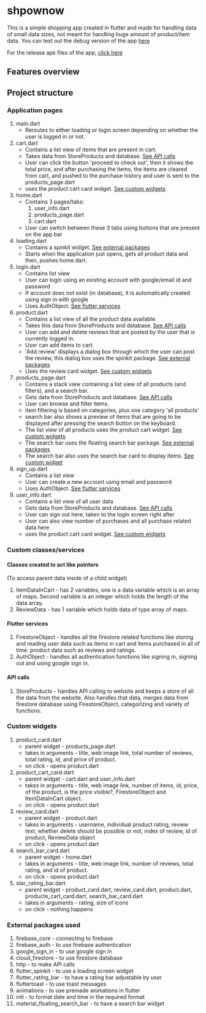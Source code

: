 # shpownow
 This is a simple shopping app created in flutter and made for handling data of small data sizes, not meant for handling huge amount of product/item data. You can test out the debug version of the app [here](https://appetize.io/app/c9dhavkpzdg34yw17wb0b82pfg?device=nexus5&scale=75&orientation=portrait&osVersion=8.1)
 
 
For the release apk files of the app, [click here](https://github.com/TheRandomizer7/shpownow/tree/master/release)

## Features overview
 
## Project structure
### Application pages
1) main.dart
    * Reroutes to either loading or login screen depending on whether the user is logged in or not.
2) cart.dart
    * Contains a list view of items that are present in cart.
    * Takes data from StoreProducts and database. [See API calls](#api-calls)
    * User can click the button 'proceed to check out', then it shows the total price, and after purchasing the items, the items are cleared from cart, and pushed to the purchase history and user is sent to the products_page.dart
    * uses the product cart card widget. [See custom widgets](#custom-widgets)
3) home.dart
    * Contains 3 pages/tabs:
        1) user_info.dart
        2) products_page.dart
        3) cart.dart
    * User can switch between these 3 tabs using buttons that are present on the app bar
4) loading.dart
    * Contains a spinkit widget. [See external packages](#external-packages-used)
    * Starts when the application just opens, gets all product data and then, pushes home.dart.
5) login.dart
    * Contains list view
    * User can login using an existing account with google/email id and password
    * If account does not exist (in database), it is automatically created using sign in with google
    * Uses AuthObject. [See flutter services](#flutter-services)
6) product.dart
    * Contains a list view of all the product data available.
    * Takes this data from StoreProducts and database. [See API calls](#api-calls)
    * User can add and delete reviews that are posted by the user that is currently logged in.
    * User can add items to cart.
    * 'Add review' displays a dialog box through which the user can post the review, this dialog box uses the spinkit package. [See external packages](#external-packages-used)
    * Uses the review card widget. [See custom widgets](#custom-widgets) 
7) products_page.dart
    * Contains a stack view containing a list view of all products (and filters), and a search bar.
    * Gets data from StoreProducts and database. [See API calls](#api-calls)
    * User can browse and filter items.
    * item filtering is based on categories, plus one category 'all products'
    * search bar also shows a preview of items that are going to be displayed after pressing the search button on the keyboard.
    * The list view of all products uses the product cart widget. [See custom widgets](#custom-widgets)
    * The search bar uses the floating search bar package. [See external packages](#external-packages-used)
    * The search bar also uses the search bar card to display items. [See custom widget](#custom-widgets)
8) sign_up.dart
    * Contains a list view
    * User can create a new account using email and password
    * Uses AuthObject. [See flutter services](#flutter-services)
9) user_info.dart
    * Contains a list view of all user data
    * Gets data from StoreProducts and database. [See API calls](#api-calls)
    * User can sign out here, taken to the login screen right after
    * User can also view number of purchases and all purchase related data here
    * uses the product cart card widget. [See custom widgets](#custom-widgets)

### Custom classes/services
#### Classes created to act like pointers
(To access parent data inside of a child widget)  
1) ItemDataInCart - has 2 variables, one is a data variable which is an array of maps. Second variable is an integer which holds the length of the data array.
2) ReviewData - has 1 variable which holds data of type array of maps.
#### Flutter services
1) FirestoreObject - handles all the firestore related functions like storing and reading user data such as items in cart and items purchased in all of time. product data such as reviews and ratings.
2) AuthObject - handles all authentication functions like signing in, signing out and using google sign in.
#### API calls
1) StoreProducts - handles API calling to website and keeps a store of all the data from the website. Also handles that data, merges data from firestore database using FirestoreObject, categorizing and variety of functions.
### Custom widgets
1) product_card.dart
    * parent widget - products_page.dart
    * takes in arguments - title, web image link, total number of reviews, total rating, id, and price of product.
    * on click - opens product.dart
2) product_cart_card.dart
    * parent widget - cart.dart and user_info.dart
    * takes in arguments - title, web image link, number of items, id, price, of the product, is the price visible?, FirestoreObject and ItemDataInCart object.
    * on click - opens product.dart
3) review_card.dart
    * parent widget - product.dart
    * takes in arguments - username, individual product rating, review text, whether delete should be possible or not, index of review, id of product, ReviewData object
    * on click - opens product.dart
4) search_bar_card.dart
    * parent widget - home.dart
    * takes in arguments - title, web image link, number of reviews, total rating, and id of product.
    * on click - opens product.dart
5) star_rating_bar.dart
    * parent widget - product_card.dart, review_card.dart, product.dart, producte_cart_card.dart, search_bar_card.dart
    * takes in arguments - rating, size of icons
    * on click - nothing happens

### External packages used
1) firebase_core - connecting to firebase
2) firebase_auth - to use firebase authentication
3) google_sign_in - to use google sign in
5) cloud_firestore - to use firestore database
6) http - to make API calls
7) flutter_spinkit - to use a loading screen widget
8) flutter_rating_bar - to have a rating bar adjustable by user
9) fluttertoast - to use toast messages
10) animations - to use premade animations in flutter
11) intl - to format date and time in the required format
12) material_floating_search_bar - to have a search bar widget
